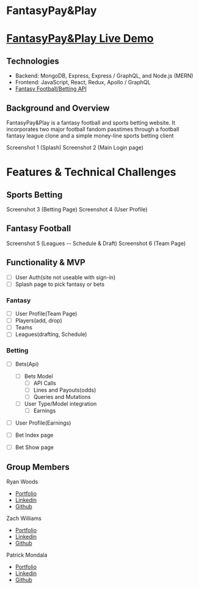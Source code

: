# FantasyPay&Play
# [FantasyPay&Play Live Demo](https://fantasypayandplay.herokuapp.com/#/)

## Technologies
 * Backend: MongoDB, Express, Express / GraphQL, and Node.js (MERN)
 * Frontend: JavaScript, React, Redux, Apollo / GraphQL
 * [Fantasy Football/Betting API](https://sportsdata.io/developers/api-documentation/nfl#/fantasy)

## Background and Overview

FantasyPay&Play is a fantasy football and sports betting website. It incorporates two major football fandom passtimes through a football fantasy league clone and a simple money-line sports betting client

Screenshot 1 (Splash) 
Screenshot 2 (Main Login page)

# Features & Technical Challenges

## Sports Betting

Screenshot 3 (Betting Page)
Screenshot 4 (User Profile)

## Fantasy Football

Screenshot 5 (Leagues -- Schedule & Draft)
Screenshot 6 (Team Page)


## Functionality & MVP
- [ ] User Auth(site not useable with sign-in)
- [ ] Splash page to pick fantasy or bets
### Fantasy
- [ ] User Profile(Team Page)
- [ ] Players(add, drop)
- [ ] Teams
- [ ] Leagues(drafting, Schedule)
### Betting
- [ ] Bets(Api)
  - [ ] Bets Model
    - [ ] API Calls
    - [ ] Lines and Payouts(odds)
    - [ ] Queries and Mutations
  - [ ] User Type/Model integration
    - [ ] Earnings
- [ ] User Profile(Earnings)
- [ ] Bet Index page
- [ ] Bet Show page


## Group Members

Ryan Woods
  - [Portfolio](https://www.ryanwoodsdev.com/)
  - [Linkedin](https://www.linkedin.com/in/ryan-woods-530679b4/) 
  - [Github](https://github.com/rwoods1227)

Zach Williams 
  - [Portfolio](http://swezachary.com/)
  - [Linkedin](https://www.linkedin.com/in/zachary-currell-williams/)
  - [Github](https://github.com/ZacharyCWilliams)

Patrick Mondala
  - [Portfolio](https://patrick-mondala.github.io/portfolio-site/#)
  - [Linkedin](https://www.linkedin.com/in/patrick-mondala/)
  - [Github](https://github.com/Patrick-Mondala)


